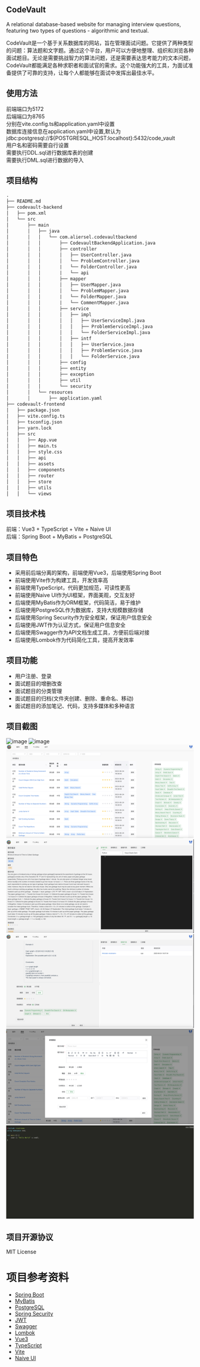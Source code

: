 ## CodeVault
A relational database-based website for managing interview questions, featuring two types of questions - algorithmic and textual.

CodeVault是一个基于关系数据库的网站，旨在管理面试问题。它提供了两种类型的问题：算法题和文字题。通过这个平台，用户可以方便地整理、组织和浏览各种面试题目。无论是需要挑战智力的算法问题，还是需要表达思考能力的文本问题，CodeVault都能满足各种求职者和面试官的需求。这个功能强大的工具，为面试准备提供了可靠的支持，让每个人都能够在面试中发挥出最佳水平。

## 使用方法
前端端口为5172  
后端端口为8765  
分别在vite.config.ts和application.yaml中设置  
数据库连接信息在application.yaml中设置,默认为
jdbc:postgresql://${POSTGRESQL_HOST:localhost}:5432/code_vault  
用户名和密码需要自行设置  
需要执行DDL.sql进行数据库表的创建  
需要执行DML.sql进行数据的导入

## 项目结构
```
.
├── README.md
├── codevault-backend
│   ├── pom.xml
│   └── src
│       ├── main
│       │   ├── java
│       │   │   └── com.aliersel.codevaultbackend
│       │   │       ├── CodevaultBackendApplication.java
│       │   │       ├── controller
│       │   │       │   ├── UserController.java
│       │   │       │   └── ProblemController.java
│       │   │       |   └── FolderController.java
│       │   │       |   └── api
│       │   │       ├── mapper
│       │   │       │   ├── UserMapper.java
│       │   │       │   └── ProblemMapper.java
│       │   │       |   └── FolderMapper.java
│       │   │       |   └── CommentMapper.java
│       │   │       ├── service
│       │   │       │   ├── impl
│       │   │       │   │   ├── UserServiceImpl.java
│       │   │       │   │   ├── ProblemServiceImpl.java
│       │   │       │   │   └── FolderServiceImpl.java
│       │   │       │   ├── intf
│       │   │       │   │   ├── UserService.java
│       │   │       │   │   ├── ProblemService.java
│       │   │       │   │   └── FolderService.java
│       │   │       ├── config
│       │   │       ├── entity
│       │   │       ├── exception
│       │   │       ├── util
│       │   │       └── security
│       │   └── resources
│       │       ├── application.yaml
├── codevault-frontend
│   ├── package.json
│   ├── vite.config.ts
│   ├── tsconfig.json
│   ├── yarn.lock
│   ├── src
│   │   ├── App.vue
│   │   ├── main.ts
│   │   ├── style.css
│   │   ├── api
│   │   ├── assets
│   │   ├── components
│   │   ├── router
│   │   ├── store
│   │   ├── utils
│   │   └── views

```

## 项目技术栈
前端：Vue3 + TypeScript + Vite + Naive UI  
后端：Spring Boot + MyBatis + PostgreSQL

## 项目特色
- 采用前后端分离的架构，前端使用Vue3，后端使用Spring Boot
- 前端使用Vite作为构建工具，开发效率高
- 前端使用TypeScript，代码更加规范，可读性更高
- 前端使用Naive UI作为UI框架，界面美观，交互友好
- 后端使用MyBatis作为ORM框架，代码简洁，易于维护
- 后端使用PostgreSQL作为数据库，支持大规模数据存储
- 后端使用Spring Security作为安全框架，保证用户信息安全
- 后端使用JWT作为认证方式，保证用户信息安全
- 后端使用Swagger作为API文档生成工具，方便前后端对接
- 后端使用Lombok作为代码简化工具，提高开发效率

## 项目功能
- 用户注册、登录
- 面试题目的增删改查
- 面试题目的分类管理
- 面试题目的归档(文件夹创建、删除、重命名、移动)
- 面试题目的添加笔记、代码，支持多媒体和多种语言

## 项目截图
![image](./screenshots/login.png)
![image](./screenshots/register.png)
![image](./screenshots/problemset.png)
![image](./screenshots/problem-details.png)
![image](./screenshots/problem-edit.png)
![image](./screenshots/problem-add.png)
![image](./screenshots/code-display.png)

## 项目开源协议
MIT License

# 项目参考资料
- [Spring Boot](https://spring.io/projects/spring-boot)
- [MyBatis](https://mybatis.org/mybatis-3/)
- [PostgreSQL](https://www.postgresql.org/)
- [Spring Security](https://spring.io/projects/spring-security)
- [JWT](https://jwt.io/)
- [Swagger](https://swagger.io/)
- [Lombok](https://projectlombok.org/)
- [Vue3](https://v3.vuejs.org/)
- [TypeScript](https://www.typescriptlang.org/)
- [Vite](https://vitejs.dev/)
- [Naive UI](https://www.naiveui.com/)
